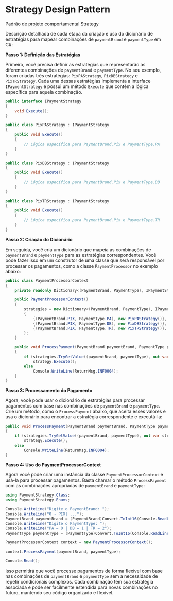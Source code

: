 # Strategy Design Pattern
Padrão de projeto comportamental Strategy 

Descrição detalhada de cada etapa da criação e uso do dicionário de estratégias para mapear combinações de `paymentBrand` e `paymentType` em C#:

**Passo 1: Definição das Estratégias**

Primeiro, você precisa definir as estratégias que representarão as diferentes combinações de `paymentBrand` e `paymentType`. No seu exemplo, foram criadas três estratégias: `PixPAStrategy`, `PixDBStrategy` e `PixTRStrategy`. Cada uma dessas estratégias implementa a interface `IPaymentStrategy` e possui um método `Execute` que contém a lógica específica para aquela combinação.

```csharp
public interface IPaymentStrategy
{
    void Execute();
}
```
```csharp
public class PixPAStrategy : IPaymentStrategy
{
    public void Execute()
    {
        // Lógica específica para PaymentBrand.Pix e PaymentType.PA
    }
}
```
```csharp
public class PixDBStrategy : IPaymentStrategy
{
    public void Execute()
    {
        // Lógica específica para PaymentBrand.Pix e PaymentType.DB
    }
}
```
```csharp
public class PixTRStrategy : IPaymentStrategy
{
    public void Execute()
    {
        // Lógica específica para PaymentBrand.Pix e PaymentType.TR
    }
}
```

**Passo 2: Criação do Dicionário**

Em seguida, você cria um dicionário que mapeia as combinações de `paymentBrand` e `paymentType` para as estratégias correspondentes. Você pode fazer isso em um construtor de uma classe que será responsável por processar os pagamentos, como a classe `PaymentProcessor` no exemplo abaixo:

```csharp
public class PaymentProcessorContext
{
    private readonly Dictionary<(PaymentBrand, PaymentType), IPaymentStrategy> strategies;

    public PaymentProcessorContext()
    {
        strategies = new Dictionary<(PaymentBrand, PaymentType), IPaymentStrategy>
        {
            {(PaymentBrand.PIX, PaymentType.PA), new PixPAStrategy()},
            {(PaymentBrand.PIX, PaymentType.DB), new PixDBStrategy()},
            {(PaymentBrand.PIX, PaymentType.TR), new PixTRStrategy()},
        };
    }

    public void ProcessPayment(PaymentBrand paymentBrand, PaymentType paymentType)
    {
        if (strategies.TryGetValue((paymentBrand, paymentType), out var strategy))
            strategy.Execute();
        else
            Console.WriteLine(ReturnMsg.INF0004);
    }
}
```

**Passo 3: Processamento do Pagamento**

Agora, você pode usar o dicionário de estratégias para processar pagamentos com base nas combinações de `paymentBrand` e `paymentType`. Crie um método, como o `ProcessPayment` abaixo, que aceita esses valores e usa o dicionário para encontrar a estratégia correspondente e executá-la:

```csharp
public void ProcessPayment(PaymentBrand paymentBrand, PaymentType paymentType)
{
    if (strategies.TryGetValue((paymentBrand, paymentType), out var strategy))
        strategy.Execute();
    else
        Console.WriteLine(ReturnMsg.INF0004);
}
```

**Passo 4: Uso do PaymentProcessorContext**

Agora você pode criar uma instância da classe `PaymentProcessorContext` e usá-la para processar pagamentos. Basta chamar o método `ProcessPayment` com as combinações apropriadas de `paymentBrand` e `paymentType`:

```csharp
using PaymentStrategy.Class;
using PaymentStrategy.Enums;

Console.WriteLine("Digite o PaymentBrand: ");
Console.WriteLine("0 - PIX| ...");
PaymentBrand paymentBrand = (PaymentBrand)Convert.ToInt16(Console.ReadLine());
Console.WriteLine("Digite o PaymentType: ");
Console.WriteLine("PA = 0 | DB = 1 | TR = 2");
PaymentType paymentType = (PaymentType)Convert.ToInt16(Console.ReadLine());

PaymentProcessorContext context = new PaymentProcessorContext();

context.ProcessPayment(paymentBrand, paymentType);

Console.Read();
```

Isso permitirá que você processe pagamentos de forma flexível com base nas combinações de `paymentBrand` e `paymentType` sem a necessidade de repetir condicionais complexos. Cada combinação tem sua estratégia associada e pode ser facilmente estendida para novas combinações no futuro, mantendo seu código organizado e flexível.
